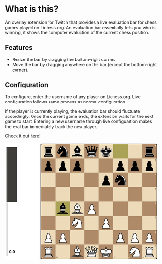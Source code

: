 
# What is this?

An overlay extension for Twitch that provides a live evaluation bar for chess games played on Lichess.org. An evaluation bar essentially tells you who is winning, it shows the computer evaluation of the current chess position.

## Features
- Resize the bar by dragging the bottom-right corner.
- Move the bar by dragging anywhere on the bar (except the bottom-right corner).

## Configuration
To configure, enter the username of any player on Lichess.org. Live configuration follows same process as normal configuration.

If the player is currently playing, the evaluation bar should fluctuate accordingly. Once the current game ends, the extension waits for the next game to start. Entering a new username through live configuartion makes the eval bar immediately track the new player.

Check it out [here](https://dashboard.twitch.tv/extensions/vf7db8eb7iz5x7wfpr4g7vkd60tr9e-0.0.1)!


<div align="center">
    <img src= "./bar_example.png" width="600">
</div>



